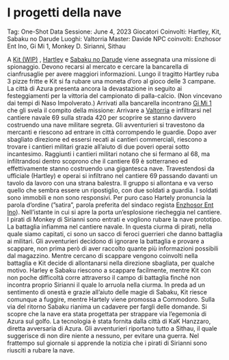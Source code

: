 # I progetti della nave

Tag: One-Shot
Data Sessione: June 4, 2023
Giocatori Coinvolti: Hartley, Kit, Sabaku no Darude
Luoghi: Valtorria
Master: Davide
NPC coinvolti: Enzhosor Ent Ino, Gi Mi 1, Monkey D. Sirianni, Sithau

A [Kit (WIP)](../../Database%200186c0d2d6894697a8dc735941ece814/Database%200b2662093a08491c827ab085551db575/Kit%20(WIP)%206fa9f39f12df44b5886783e9e3370c50.md) , [Hartley](../../Database%200186c0d2d6894697a8dc735941ece814/Database%200b2662093a08491c827ab085551db575/Hartley%204807c6b74b3b43cc9a03aed37fc44b83.md)  e [Sabaku no Darude](../../Database%200186c0d2d6894697a8dc735941ece814/Database%200b2662093a08491c827ab085551db575/Sabaku%20no%20Darude%209c414f3e551144f4acee665cab478336.md)  viene assegnata una missione di spionaggio. Devono recarsi al mercato e cercare la bancarella di cianfrusaglie per avere maggiori informazioni.
Lungo il tragitto Hartley ruba 3 pizze fritte e Kit si fa rubare una moneta d’oro al gioco delle 3 campane. La città di Azura presenta ancora la devastazione in seguito ai festeggiamenti per la vittoria del campionato di palla-calcio. (Non vincevano dai tempi di Naso Impolverato.)
Arrivati alla bancarella incontrano [Gi Mi 1](../../Database%200186c0d2d6894697a8dc735941ece814/Database%200b2662093a08491c827ab085551db575/Gi%20Mi%201%20cab17ff310e546dc9f1f92664fedf682.md)  che gli svela il compito della missione: Arrivare a [Valtorria](../../Database%200186c0d2d6894697a8dc735941ece814/Database%200b2662093a08491c827ab085551db575/Valtorria%207d27576509654ad4bfa1584e38753d6a.md)  e infiltrarsi nel cantiere navale 69 sulla strada 420 per scoprire se stanno davvero costruendo una nave militare segreta.
Gli avventurieri si travestono da mercanti e riescono ad entrare in città corrompendo le guardie. Dopo aver sbagliato direzione ed essersi recati ai cantieri commerciali, riescono a trovare i cantieri militari grazie all’aiuto di due poveri operai sotto incantesimo.
Raggiunti i cantieri militari notano che si fermano al 68, ma infiltrandosi dentro scoprono che il cantiere 69 è sotterraneo ed effettivamente stanno costruendo una gigantesca nave.
Travestendosi da ufficiale (Hartley) e operai si infiltrano nel cantiere 69 passando davanti un tavolo da lavoro con una strana balestra. 
Il gruppo si allontana e va verso quello che sembra essere un ripostiglio, con due soldati a guardia. I soldati sono immobili e non sono responsivi. Per puro caso Hartely pronuncia la parola d’ordine (”satira”, parola preferita del sindaco regista [Enzhosor Ent Ino](../../Database%200186c0d2d6894697a8dc735941ece814/Database%200b2662093a08491c827ab085551db575/Enzhosor%20Ent%20Ino%20d098e258d48c4aaea0dccbf531c4688c.md)). 
Nell’istante in cui si apre la porta un’esplosione riecheggia nel cantiere. I pirati di Monkey di Sirianni sono entrati e vogliono rubare la nave prototipo. 
La battaglia infiamma nel cantiere navale. In questa ciurma di pirati, nella quale siamo capitati, ci sono un sacco di feroci guerrieri che danno battaglia ai militari.
Gli avventurieri decidono di ignorare la battaglia e provare a scappare, non prima però di aver raccolto quante più informazioni possibili dal magazzino. Mentre cercano di scappare vengono coinvolti nella battaglia e Kit decide di allontanarsi nella direzione sbagliata, per qualche motivo. Harley e Sabaku riescono a scappare facilmente, mentre Kit con non poche difficoltà corre attraverso il campo di battaglia finché non incontra proprio Sirianni il quale lo arruola nella ciurma. In preda ad un sentimento di onestà e grazie all’aiuto delle magie di Sabaku, Kit riesce comunque a fuggire, mentre Hartely viene promossa a Commodoro.
Sulla via del ritorno Sabaku rianima un cadavere per fargli delle domande. Si scopre che la nave era stata progettata per strappare via l’egemonia di Azura sul golfo. La tecnologia è stata fornita dalla città di KaK Hanzzaro, diretta avversaria di Azura.
Gli avventurieri riportano tutto a Sithau, il quale suggerisce di non dire niente a nessuno, per evitare una guerra.
Nel frattempo sul giornale si apprende la notizia che i pirati di Sirianni sono riusciti a rubare la nave.